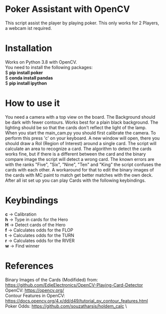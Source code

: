 # Poker Assistant with OpenCV
This script assist the player by playing poker. This only works for 2 Players, a webcam ist required. 
    
# Installation
Works on Python 3.8 with OpenCV.\
You need to install the following packages:\
$ **pip install poker**\
$ **conda install pandas**\
$ **pip install ipython** 

# How to use it
You need a camera with a top view on the board. The Background should be dark with fewer contours.
Works best for a plain black background. The lighting should be so that the cards don't reflect 
the light of the lamp. 
\
When you start the main_cam.py you should first calibrate the camera. To perform this press 'c' 
on your keyboard. A new window will open, there you should draw a RoI (Region of Interest) around 
a single card. The script will calculate an area to recognize a card. The algorithm to detect the
cards works fine, but if there is a different between the card and the binary compare image the 
script will detect a wrong card. The known errors are with the ranks "Five", "Six", "Nine",
"Ten" and "King" the script confuses the cards with each other. A workaround for that 
to edit the binary images of the cards with MC paint to match get better matches with the own deck.
After all ist set up you can play Cards with the following keybindings. 


# Keybindings 

**c** -> Calibration \
**h** -> Type in cards for the Hero \
**H** -> Detect cards of the Hero \
**f** -> Calculates odds for the FLOP \
**t** -> Calculates odds for the TURN \
**r** -> Calculates odds for the RIVER \
**w** -> Find winner

# References
Binary Images of the Cards (Modifided) from: https://github.com/EdjeElectronics/OpenCV-Playing-Card-Detector \
OpenCV: https://opencv.org/ \
Contour Features in OpenCV: https://docs.opencv.org/4.x/dd/d49/tutorial_py_contour_features.html \
Poker Odds: https://github.com/souzatharsis/holdem_calc \



